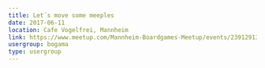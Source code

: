 ```yaml
---
title: Let´s move some meeples
date: 2017-06-11
location: Cafe Vogelfrei, Mannheim
link: https://www.meetup.com/Mannheim-Boardgames-Meetup/events/239129134/
usergroup: bogama
type: usergroup
---
```


